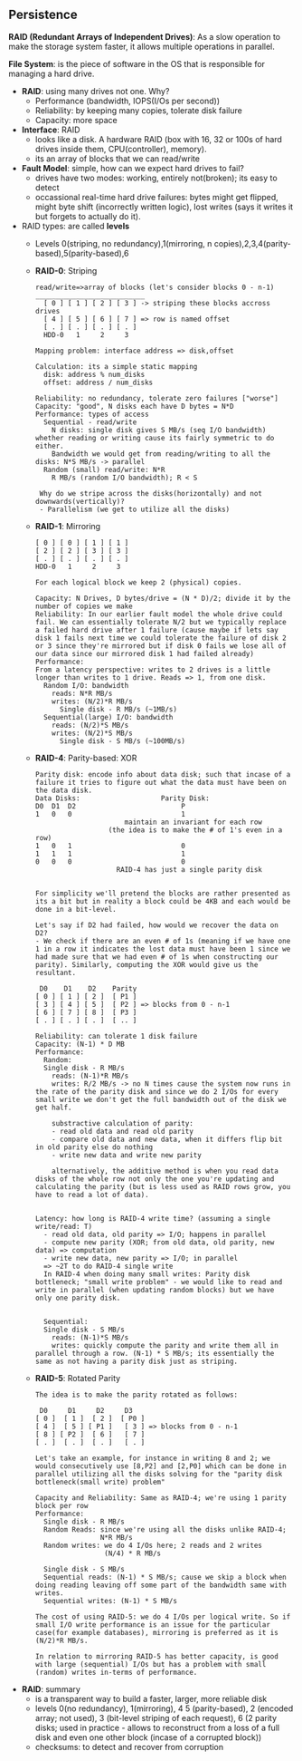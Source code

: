 ## Persistence
**RAID (Redundant Arrays of Independent Drives)**: As a slow operation to make the storage system faster, it allows multiple operations in parallel.

**File System**: is the piece of software in the OS that is responsible for managing a hard drive. 

- **RAID**: using many drives not one. Why?
  - Performance (bandwidth, IOPS(I/Os per second))
  - Reliability: by keeping many copies, tolerate disk failure
  - Capacity: more space
- **Interface**: RAID
  - looks like a disk. A hardware RAID (box with 16, 32 or 100s of hard drives inside them, CPU(controller), memory). 
  - its an array of blocks that we can read/write
- **Fault Model**: simple, how can we expect hard drives to fail?
  - drives have two modes: working, entirely not(broken); its easy to detect 
  - occassional real-time hard drive failures: bytes might get flipped, might byte shift (incorrectly written logic), lost writes (says it writes it but forgets to actually do it).
- RAID types: are called **levels**
  - Levels 0(striping, no redundancy),1(mirroring, n copies),2,3,4(parity-based),5(parity-based),6
  - **RAID-0**: Striping
  
        read/write=>array of blocks (let's consider blocks 0 - n-1)
        ___________________________
          [ 0 ] [ 1 ] [ 2 ] [ 3 ] -> striping these blocks accross drives
          [ 4 ] [ 5 ] [ 6 ] [ 7 ] => row is named offset
          [ . ] [ . ] [ . ] [ . ]
          HDD-0   1     2     3

        Mapping problem: interface address => disk,offset
        
        Calculation: its a simple static mapping
          disk: address % num_disks
          offset: address / num_disks
        
        Reliability: no redundancy, tolerate zero failures ["worse"]
        Capacity: "good", N disks each have D bytes = N*D
        Performance: types of access
          Sequential - read/write
            N disks: single disk gives S MB/s (seq I/O bandwidth) whether reading or writing cause its fairly symmetric to do either.
            Bandwidth we would get from reading/writing to all the disks: N*S MB/s -> parallel
          Random (small) read/write: N*R
            R MB/s (random I/O bandwidth); R < S
            
         Why do we stripe across the disks(horizontally) and not downwards(vertically)?
         - Parallelism (we get to utilize all the disks)
          
  - **RAID-1**: Mirroring
  
        [ 0 ] [ 0 ] [ 1 ] [ 1 ] 
        [ 2 ] [ 2 ] [ 3 ] [ 3 ] 
        [ . ] [ . ] [ . ] [ . ]
        HDD-0   1     2     3
        
        For each logical block we keep 2 (physical) copies.
        
        Capacity: N Drives, D bytes/drive = (N * D)/2; divide it by the number of copies we make
        Reliability: In our earlier fault model the whole drive could fail. We can essentially tolerate N/2 but we typically replace a failed hard drive after 1 failure (cause maybe if lets say disk 1 fails next time we could tolerate the failure of disk 2 or 3 since they're mirrored but if disk 0 fails we lose all of our data since our mirrored disk 1 had failed already)
        Performance: 
        From a latency perspective: writes to 2 drives is a little longer than writes to 1 drive. Reads => 1, from one disk.        
          Random I/O: bandwidth
            reads: N*R MB/s
            writes: (N/2)*R MB/s
              Single disk - R MB/s (~1MB/s)
          Sequential(large) I/O: bandwidth
            reads: (N/2)*S MB/s
            writes: (N/2)*S MB/s
              Single disk - S MB/s (~100MB/s)
            
  - **RAID-4**: Parity-based: XOR

        Parity disk: encode info about data disk; such that incase of a failure it tries to figure out what the data must have been on the data disk.
        Data Disks:                    Parity Disk:
        D0  D1  D2                          P
        1   0   0                           1
                              maintain an invariant for each row
                          (the idea is to make the # of 1's even in a row)
        1   0   1                           0
        1   1   1                           1
        0   0   0                           0
                            RAID-4 has just a single parity disk
          
        
        For simplicity we'll pretend the blocks are rather presented as its a bit but in reality a block could be 4KB and each would be done in a bit-level.
        
        Let's say if D2 had failed, how would we recover the data on D2?
        - We check if there are an even # of 1s (meaning if we have one 1 in a row it indicates the lost data must have been 1 since we had made sure that we had even # of 1s when constructing our parity). Similarly, computing the XOR would give us the resultant.

         D0    D1    D2    Parity
        [ 0 ] [ 1 ] [ 2 ]  [ P1 ] 
        [ 3 ] [ 4 ] [ 5 ]  [ P2 ] => blocks from 0 - n-1
        [ 6 ] [ 7 ] [ 8 ]  [ P3 ] 
        [ . ] [ . ] [ . ]  [ .. ]

        Reliability: can tolerate 1 disk failure
        Capacity: (N-1) * D MB
        Performance:
          Random:
          Single disk - R MB/s
            reads: (N-1)*R MB/s
            writes: R/2 MB/s -> no N times cause the system now runs in the rate of the parity disk and since we do 2 I/Os for every small write we don't get the full bandwidth out of the disk we get half.
            
            substractive calculation of parity:
            - read old data and read old parity
            - compare old data and new data, when it differs flip bit in old parity else do nothing
            - write new data and write new parity
            
            alternatively, the additive method is when you read data disks of the whole row not only the one you're updating and calculating the parity (but is less used as RAID rows grow, you have to read a lot of data).
            
            
        Latency: how long is RAID-4 write time? (assuming a single write/read: T)
          - read old data, old parity => I/O; happens in parallel
          - compute new parity (XOR; from old data, old parity, new data) => computation
          - write new data, new parity => I/O; in parallel
          => ~2T to do RAID-4 single write
          In RAID-4 when doing many small writes: Parity disk bottleneck; "small write problem" - we would like to read and write in parallel (when updating random blocks) but we have only one parity disk.
              
              
          Sequential:
          Single disk - S MB/s
            reads: (N-1)*S MB/s
            writes: quickly compute the parity and write them all in parallel through a row. (N-1) * S MB/s; its essentially the same as not having a parity disk just as striping.
              
        
  - **RAID-5**: Rotated Parity

        The idea is to make the parity rotated as follows:
        
         D0     D1     D2     D3
        [ 0 ]  [ 1 ]  [ 2 ]  [ P0 ] 
        [ 4 ]  [ 5 ] [ P1 ]   [ 3 ] => blocks from 0 - n-1
        [ 8 ] [ P2 ]  [ 6 ]   [ 7 ] 
        [ . ]  [ . ]  [ . ]   [ . ]
        
        Let's take an example, for instance in writing 8 and 2; we would consecutively use [8,P2] and [2,P0] which can be done in parallel utilizing all the disks solving for the "parity disk bottleneck(small write) problem"
        
        Capacity and Reliability: Same as RAID-4; we're using 1 parity block per row
        Performance:
          Single disk - R MB/s
          Random Reads: since we're using all the disks unlike RAID-4; 
                        N*R MB/s
          Random writes: we do 4 I/Os here; 2 reads and 2 writes
                         (N/4) * R MB/s
          
          Single disk - S MB/s
          Sequential reads: (N-1) * S MB/s; cause we skip a block when doing reading leaving off some part of the bandwidth same with writes.
          Sequential writes: (N-1) * S MB/s
        
        The cost of using RAID-5: we do 4 I/Os per logical write. So if small I/O write performance is an issue for the particular case(for example databases), mirroring is preferred as it is (N/2)*R MB/s.
        
        In relation to mirroring RAID-5 has better capacity, is good with large (sequential) I/Os but has a problem with small (random) writes in-terms of performance.
        
- **RAID**: summary
  - is a transparent way to build a faster, larger, more reliable disk
  - levels 0(no redundancy), 1(mirroring), 4 5 (parity-based), 2 (encoded array; not used), 3 (bit-level striping of each request), 6 (2 parity disks; used in practice - allows to reconstruct from a loss of a full disk and even one other block (incase of a corrupted block))
  - checksums: to detect and recover from corruption







